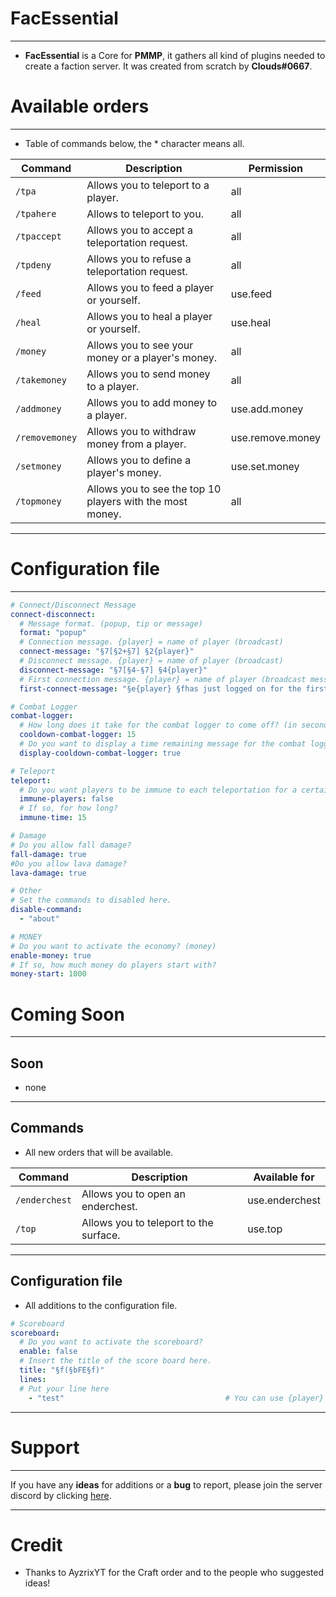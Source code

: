 FacEssential
============
------------
* **FacEssential** is a Core for **PMMP**, it gathers all kind of plugins needed to create a faction server. It was created from scratch by **Clouds#0667**.

Available orders 
================
----------------
* Table of commands below, the * character means all.

| Command        | Description                                              | Permission       |
|----------------|----------------------------------------------------------|------------------|
| `/tpa`         | Allows you to teleport to a player.                      | all              |
| `/tpahere`     | Allows to teleport to you.                               | all              |
| `/tpaccept`    | Allows you to accept a teleportation request.            | all              |
| `/tpdeny`      | Allows you to refuse a teleportation request.            | all              |
| `/feed`        | Allows you to feed a player or yourself.                 | use.feed         |
| `/heal`        | Allows you to heal a player or yourself.                 | use.heal         |
| `/money`       | Allows you to see your money or a player's money.        | all              |
| `/takemoney`   | Allows you to send money to a player.                    | all              |
| `/addmoney`    | Allows you to add money to a player.                     | use.add.money    |
| `/removemoney` | Allows you to withdraw money from a player.              | use.remove.money |
| `/setmoney`    | Allows you to define a player's money.                   | use.set.money    |
| `/topmoney`    | Allows you to see the top 10 players with the most money.| all              |
-----
Configuration file
==================
------------------
```yaml
# Connect/Disconnect Message
connect-disconnect:
  # Message format. (popup, tip or message)
  format: "popup"
  # Connection message. {player} = name of player (broadcast)
  connect-message: "§7[§2+§7] §2{player}"
  # Disconnect message. {player} = name of player (broadcast)
  disconnect-message: "§7[§4-§7] §4{player}"
  # First connection message. {player} = name of player (broadcast message)
  first-connect-message: "§e{player} §fhas just logged on for the first time, welcome!"

# Combat Logger
combat-logger:
  # How long does it take for the combat logger to come off? (in second)
  cooldown-combat-logger: 15
  # Do you want to display a time remaining message for the combat logger?
  display-cooldown-combat-logger: true

# Teleport
teleport:
  # Do you want players to be immune to each teleportation for a certain time?
  immune-players: false
  # If so, for how long?
  immune-time: 15

# Damage
# Do you allow fall damage?
fall-damage: true
#Do you allow lava damage?
lava-damage: true

# Other
# Set the commands to disabled here.
disable-command:
  - "about"

# MONEY
# Do you want to activate the economy? (money)
enable-money: true
# If so, how much money do players start with?
money-start: 1000
```
Coming Soon
===========
-----------
Soon
----
* none
--------
Commands
--------
* All new orders that will be available.

| Command        | Description                                       | Available for    |
|----------------|---------------------------------------------------|------------------|
| `/enderchest`  | Allows you to open an enderchest.                 | use.enderchest   |
| `/top`         | Allows you to teleport to the surface.            | use.top          |
------------------
Configuration file
------------------
* All additions to the configuration file.
```yaml
# Scoreboard
scoreboard:
  # Do you want to activate the scoreboard?
  enable: false
  # Insert the title of the score board here.
  title: "§f(§bFE§f)"
  lines:
  # Put your line here
    - "test"                                    # You can use {player} = name of player, {faction} = faction by FactionsPro, {money} = money of this plugin and {rank} = rank by PureChat. 
```
----------------
Support
=======
-------
If you have any **ideas** for additions or a **bug** to report, please join the server discord by clicking [here](https://discord.gg/kARpD3DsdU).

------
Credit
======
* Thanks to AyzrixYT for the Craft order and to the people who suggested ideas!


